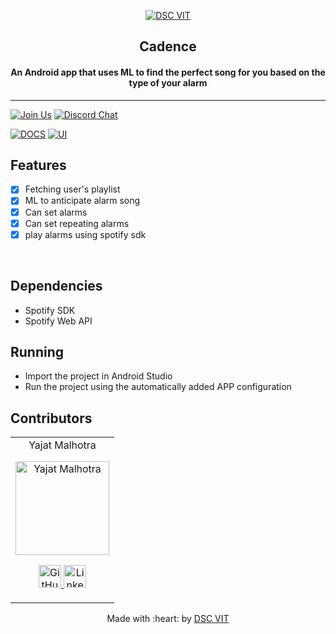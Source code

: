 <p align="center">
<a href="https://dscvit.com">
	<img src="https://user-images.githubusercontent.com/30529572/72455010-fb38d400-37e7-11ea-9c1e-8cdeb5f5906e.png" alt="DSC VIT"/>
</a>
	<h2 align="center">Cadence</h2>
	<h4 align="center">An Android app that uses ML to find the perfect song for you based on the type of your alarm</h4>
</p>

---
[![Join Us](https://img.shields.io/badge/Join%20Us-Developer%20Student%20Clubs-red)](https://dsc.community.dev/vellore-institute-of-technology/)
[![Discord Chat](https://img.shields.io/discord/760928671698649098.svg)](https://discord.gg/498KVdSKWR)

[![DOCS](https://img.shields.io/badge/Documentation-see%20docs-green?style=flat-square&logo=appveyor)](INSERT_LINK_FOR_DOCS_HERE) 
  [![UI ](https://img.shields.io/badge/User%20Interface-Link%20to%20UI-orange?style=flat-square&logo=appveyor)](INSERT_UI_LINK_HERE)


## Features
- [x]   Fetching user's playlist
- [x]   ML to anticipate alarm song
- [x]   Can set alarms
- [x]   Can set repeating alarms
- [x]   play alarms using spotify sdk
 
<br>

## Dependencies
 - Spotify SDK
 - Spotify Web API


## Running

- Import the project in Android Studio
- Run the project using the automatically added APP configuration

## Contributors

<table>
	<tr align="center">
		<td>
		Yajat Malhotra
		<p align="center">
			<img src = "https://avatars.githubusercontent.com/u/68477362?s=460&u=3512e6223472e97a050f292478d125602c371fec&v=4" width="150" height="150" alt="Yajat Malhotra">
		</p>
			<p align="center">
				<a href = "https://github.com/iamyajat">
					<img src = "http://www.iconninja.com/files/241/825/211/round-collaboration-social-github-code-circle-network-icon.svg" width="36" height = "36" alt="GitHub"/>
				</a>
				<a href = "https://www.linkedin.com/in/iamyajat">
					<img src = "http://www.iconninja.com/files/863/607/751/network-linkedin-social-connection-circular-circle-media-icon.svg" width="36" height="36" alt="LinkedIn"/>
				</a>
			</p>
		</td>
	</tr>
</table>

<p align="center">
	Made with :heart: by <a href="https://dscvit.com">DSC VIT</a>
</p>
